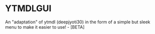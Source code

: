 # YTMDLGUI
An "adaptation" of ytmdl (deepjyoti30) in the form of a simple but sleek menu to make it easier to use! - [BETA]
